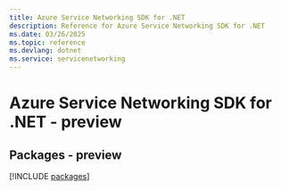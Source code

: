 ```yaml
---
title: Azure Service Networking SDK for .NET
description: Reference for Azure Service Networking SDK for .NET
ms.date: 03/26/2025
ms.topic: reference
ms.devlang: dotnet
ms.service: servicenetworking
---
```

# Azure Service Networking SDK for .NET - preview
## Packages - preview
[!INCLUDE [packages](service-networking-index.md)]